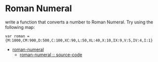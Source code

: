 # Roman Numeral

write a function that converts a number to Roman Numeral.
Try using the following map:

```
var roman = {M:1000,CM:900,D:500,C:100,XC:90,L:50,XL:40,X:10,IX:9,V:5,IV:4,I:1}
```
 * [roman-numeral](./)
    * [roman-numeral :: source-code](./romanNum.js)



